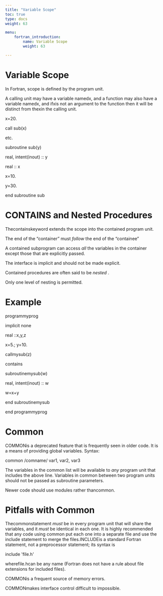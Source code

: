 ```yaml
---
title: "Variable Scope"
toc: true
type: docs
weight: 63

menu:
    fortran_introduction:
        name: Variable Scope
        weight: 63

---
```



# Variable Scope

In Fortran, scope is defined by the program unit.

A calling unit may have a variable namedx, and a function may also have a variable namedx, and ifxis not an argument to the function then it will be distinct from thexin the calling unit.

x=20.

call sub(x)

etc.

subroutine sub(y)

real, intent(inout) :: y

real                :: x

x=10.

y=30.

end subroutine sub

# CONTAINS and Nested Procedures

Thecontainskeyword extends the scope into the contained program unit.

The end of the “container” must _follow_ the end of the “containee”

A contained subprogram can access _all_ the variables in the container except those that are explicitly passed.

The interface is implicit and should not be made explicit.

Contained procedures are often said to be _nested_ .

Only one level of nesting is permitted.

# Example

programmyprog

implicit none

real  ::x,y,z

x=5.; y=10.

callmysub(z)

contains

subroutinemysub(w)

real, intent(inout) :: w

w=x+y

end subroutinemysub

end programmyprog

# Common

COMMONis a deprecated feature that is frequently seen in older code.  It is a means of providing global variables.  Syntax:

common /comname/ var1, var2, var3

The variables in the common list will be available to _any_ program unit that includes the above line.  Variables in common between two program units should not be passed as subroutine parameters.

Newer code should use modules rather thancommon.

# Pitfalls with Common

Thecommonstatement _must_ be in every program unit that will share the variables, and it _must_ be identical in each one.  It is highly recommended that any code using common put each one into a separate file and use the include statement to merge the files.INCLUDEis a standard Fortran statement, not a preprocessor statement; its syntax is

include 'file.h'

wherefile.hcan be any name (Fortran does not have a rule about file extensions for included files).

COMMONis a frequent source of memory errors.

COMMONmakes interface control difficult to impossible.

